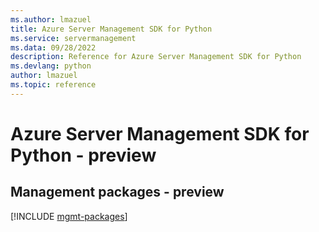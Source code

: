 ```yaml
---
ms.author: lmazuel
title: Azure Server Management SDK for Python
ms.service: servermanagement
ms.data: 09/28/2022
description: Reference for Azure Server Management SDK for Python
ms.devlang: python
author: lmazuel
ms.topic: reference
---
```

# Azure Server Management SDK for Python - preview

## Management packages - preview
[!INCLUDE [mgmt-packages](server-management-mgmt-index.md)]
